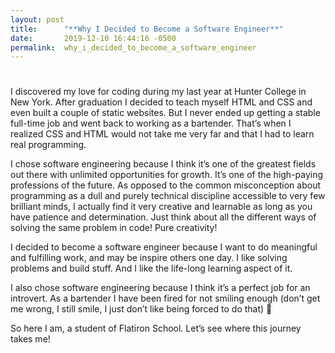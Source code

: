 ```yaml
---
layout: post
title:      "**Why I Decided to Become a Software Engineer**"
date:       2019-12-10 16:44:16 -0500
permalink:  why_i_decided_to_become_a_software_engineer
---
```


# 
I discovered my love for coding during my last year at Hunter College in New York. After graduation I decided to teach myself HTML and CSS and even built a couple of static websites. But I never ended up getting a stable full-time job and went back to working as a bartender. That’s when I realized CSS and HTML would not take me very far and that I had to learn real programming. 

I chose software engineering because I think it’s one of the greatest fields out there with unlimited opportunities for growth. It’s one of the high-paying professions of the future. As opposed to the common misconception about programming as a dull and purely technical discipline accessible to very few brilliant minds, I actually find it very creative and learnable as long as you have patience and determination. Just think about all the different ways of solving the same problem in code! Pure creativity!

I decided to become a software engineer because I want to do meaningful and fulfilling work, and may be inspire others one day. I like solving problems and build stuff.
And I like the life-long learning aspect of it.

I also chose software engineering because I think it’s a perfect job for an introvert. As a bartender I have been fired for not smiling enough (don’t get me wrong, I still smile, I just don’t like being forced to do that) 

So here I am, a student of Flatiron School. Let’s see where this journey takes me!

